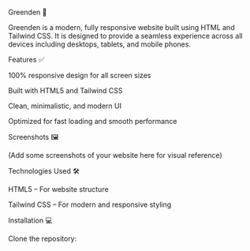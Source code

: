 Greenden 🌱

Greenden is a modern, fully responsive website built using HTML and Tailwind CSS. It is designed to provide a seamless experience across all devices including desktops, tablets, and mobile phones.

Features ✅

100% responsive design for all screen sizes

Built with HTML5 and Tailwind CSS

Clean, minimalistic, and modern UI

Optimized for fast loading and smooth performance

Screenshots 🖼️

(Add some screenshots of your website here for visual reference)

Technologies Used 🛠️

HTML5 – For website structure

Tailwind CSS – For modern and responsive styling

Installation 💻

Clone the repository:
